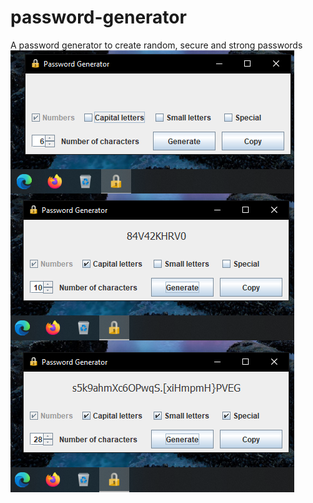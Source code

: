 # password-generator
A password generator to create random, secure and strong passwords</br>
![Screenshot](https://raw.githubusercontent.com/mnluan/password-generator/main/img/screen.png)
